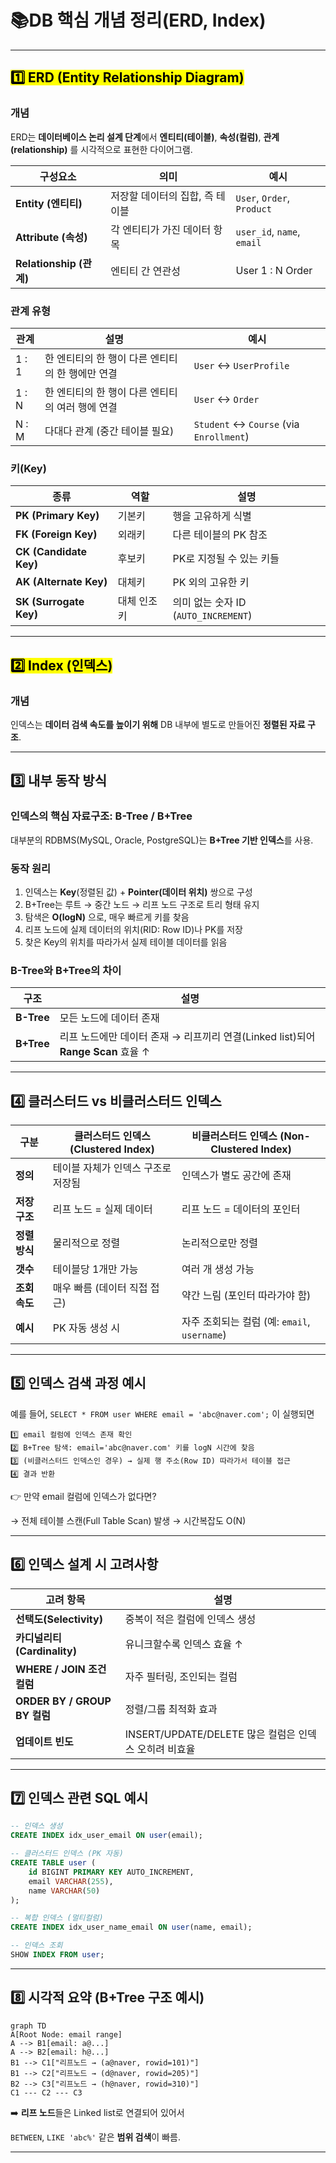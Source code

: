 # 📚DB 핵심 개념 정리(ERD,  Index)

---
## <mark> 1️⃣ ERD (Entity Relationship Diagram)  </mark>

### 개념

ERD는 **데이터베이스 논리 설계 단계**에서 **엔티티(테이블)**, **속성(컬럼)**, **관계(relationship)** 를 시각적으로 표현한 다이어그램.

| 구성요소 | 의미 | 예시 |
| --- | --- | --- |
| **Entity (엔티티)** | 저장할 데이터의 집합, 즉 테이블 | `User`, `Order`, `Product` |
| **Attribute (속성)** | 각 엔티티가 가진 데이터 항목 | `user_id`, `name`, `email` |
| **Relationship (관계)** | 엔티티 간 연관성 | User 1 : N Order |

### 관계 유형

| 관계 | 설명 | 예시 |
| --- | --- | --- |
| 1 : 1 | 한 엔티티의 한 행이 다른 엔티티의 한 행에만 연결 | `User` ↔ `UserProfile` |
| 1 : N | 한 엔티티의 한 행이 다른 엔티티의 여러 행에 연결 | `User` ↔ `Order` |
| N : M | 다대다 관계 (중간 테이블 필요) | `Student` ↔ `Course` (via `Enrollment`) |

### 키(Key)

| 종류 | 역할 | 설명 |
| --- | --- | --- |
| **PK (Primary Key)** | 기본키 | 행을 고유하게 식별 |
| **FK (Foreign Key)** | 외래키 | 다른 테이블의 PK 참조 |
| **CK (Candidate Key)** | 후보키 | PK로 지정될 수 있는 키들 |
| **AK (Alternate Key)** | 대체키 | PK 외의 고유한 키 |
| **SK (Surrogate Key)** | 대체 인조키 | 의미 없는 숫자 ID (`AUTO_INCREMENT`) |

---

##  <mark> 2️⃣ Index (인덱스)  </mark>

### 개념

인덱스는 **데이터 검색 속도를 높이기 위해** DB 내부에 별도로 만들어진 **정렬된 자료 구조**.

---

## 3️⃣ 내부 동작 방식

### 인덱스의 핵심 자료구조: **B-Tree / B+Tree**

대부분의 RDBMS(MySQL, Oracle, PostgreSQL)는 **B+Tree 기반 인덱스**를 사용.

### 동작 원리

1. 인덱스는 **Key**(정렬된 값) + **Pointer(데이터 위치)** 쌍으로 구성
2. B+Tree는 루트 → 중간 노드 → 리프 노드 구조로 트리 형태 유지
3. 탐색은 **O(logN)** 으로, 매우 빠르게 키를 찾음
4. 리프 노드에 실제 데이터의 위치(RID: Row ID)나 PK를 저장
5. 찾은 Key의 위치를 따라가서 실제 테이블 데이터를 읽음

### B-Tree와 B+Tree의 차이

| 구조 | 설명 |
| --- | --- |
| **B-Tree** | 모든 노드에 데이터 존재 |
| **B+Tree** | 리프 노드에만 데이터 존재 → 리프끼리 연결(Linked list)되어 **Range Scan** 효율 ↑ |

---

## 4️⃣ 클러스터드 vs 비클러스터드 인덱스

| 구분 | 클러스터드 인덱스 (Clustered Index) | 비클러스터드 인덱스 (Non-Clustered Index) |
| --- | --- | --- |
| **정의** | 테이블 자체가 인덱스 구조로 저장됨 | 인덱스가 별도 공간에 존재 |
| **저장 구조** | 리프 노드 = 실제 데이터 | 리프 노드 = 데이터의 포인터 |
| **정렬 방식** | 물리적으로 정렬 | 논리적으로만 정렬 |
| **갯수** | 테이블당 1개만 가능 | 여러 개 생성 가능 |
| **조회 속도** | 매우 빠름 (데이터 직접 접근) | 약간 느림 (포인터 따라가야 함) |
| **예시** | PK 자동 생성 시 | 자주 조회되는 컬럼 (예: `email`, `username`) |

---

## 5️⃣ 인덱스 검색 과정 예시

예를 들어, `SELECT * FROM user WHERE email = 'abc@naver.com';` 이 실행되면

```
1️⃣ email 컬럼에 인덱스 존재 확인
2️⃣ B+Tree 탐색: email='abc@naver.com' 키를 logN 시간에 찾음
3️⃣ (비클러스터드 인덱스인 경우) → 실제 행 주소(Row ID) 따라가서 테이블 접근
4️⃣ 결과 반환

```

👉 만약 email 컬럼에 인덱스가 없다면?

→ 전체 테이블 스캔(Full Table Scan) 발생 → 시간복잡도 O(N)

---

## 6️⃣ 인덱스 설계 시 고려사항

| 고려 항목 | 설명 |
| --- | --- |
| **선택도(Selectivity)** | 중복이 적은 컬럼에 인덱스 생성 |
| **카디널리티(Cardinality)** | 유니크할수록 인덱스 효율 ↑ |
| **WHERE / JOIN 조건 컬럼** | 자주 필터링, 조인되는 컬럼 |
| **ORDER BY / GROUP BY 컬럼** | 정렬/그룹 최적화 효과 |
| **업데이트 빈도** | INSERT/UPDATE/DELETE 많은 컬럼은 인덱스 오히려 비효율 |

---

## 7️⃣ 인덱스 관련 SQL 예시

```sql
-- 인덱스 생성
CREATE INDEX idx_user_email ON user(email);

-- 클러스터드 인덱스 (PK 자동)
CREATE TABLE user (
    id BIGINT PRIMARY KEY AUTO_INCREMENT,
    email VARCHAR(255),
    name VARCHAR(50)
);

-- 복합 인덱스 (멀티컬럼)
CREATE INDEX idx_user_name_email ON user(name, email);

-- 인덱스 조회
SHOW INDEX FROM user;

```

---

## 8️⃣ 시각적 요약 (B+Tree 구조 예시)

```mermaid
graph TD
A[Root Node: email range]
A --> B1[email: a@...]
A --> B2[email: h@...]
B1 --> C1["리프노드 → (a@naver, rowid=101)"]
B1 --> C2["리프노드 → (d@naver, rowid=205)"]
B2 --> C3["리프노드 → (h@naver, rowid=310)"]
C1 --- C2 --- C3

```

➡️ **리프 노드**들은 Linked list로 연결되어 있어서

`BETWEEN`, `LIKE 'abc%'` 같은 **범위 검색**이 빠름.

---
